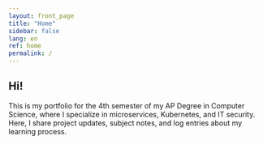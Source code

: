 ```yaml
---
layout: front_page
title: "Home"
sidebar: false
lang: en
ref: home
permalink: /
---
```

## Hi!
This is my portfolio for the 4th semester of my AP Degree in Computer Science, where I specialize in microservices, Kubernetes, and IT security. Here, I share project updates, subject notes, and log entries about my learning process.